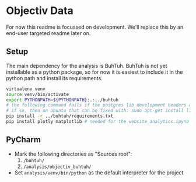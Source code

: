 # Objectiv Data
For now this readme is focussed on development. We'll replace this by an end-user targeted readme later on.

## Setup
The main dependency for the analysis is BuhTuh. BuhTuh is not yet installable as a python package, so for
now it is easiest to include it in the python path and install its requirements.
```bash
virtualenv venv
source venv/bin/activate
export PYTHONPATH=${PYTHONPATH}:.:../buhtuh
# the following command fails if the postgres lib development headers are not present
# if so, then on ubuntu that can be fixed with: sudo apt-get install libpq-dev
pip install -r ../buhtuh/requirements.txt
pip install plotly matplotlib # needed for the website_analytics.ipynb notebook
```


## PyCharm
* Mark the following directories as "Sources root":
   1. `/buhtuh/`
   2. `/analysis/objectiv_buhtuh/`
* Set `analysis/venv/bin/python` as the default interpreter for the project
